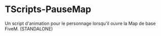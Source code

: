 # TScripts-PauseMap
Un script d'animation pour le personnage lorsqu'il ouvre la Map de base FiveM. (STANDALONE)
